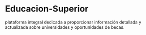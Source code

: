 # Educacion-Superior
plataforma integral dedicada a proporcionar información detallada y actualizada sobre universidades y oportunidades de becas.
